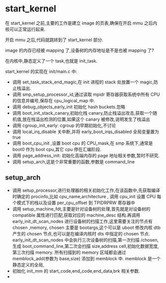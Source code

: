 # start_kernel

在 start_kernel 之前,主要的工作是建立 image 的页表,确保在开启 mmu 之后内核可以正常运行起来.

开启 mmu 之后,代码就跳转到了 start_kernel 部分. 

image 的内存已经被 mapping 了,设备树的内存地址是不是也被 mapping 了?

在内核中,静态定义了一个 task,也就是 init_task.



start_kernel 的实现在 init/main.c 中:

* 调用 set_task_stack_end_magic,在 init 进程的 stack 处放置一个 magic,防止栈溢出. 
* 调用 smp_setup_processor_id,通过读取 mpidr 寄存器获取系统中所有 CPU 的信息并编号,保存在 cpu_logical_map 中.
* 调用 debug_objects_early_init 初始化 hash buckets.忽略
* 调用 boot_init_stack_canary,初始化栈 canary,防止栈溢出攻击,获取一个随机值,放在栈溢出检测的位置,如果这个 canary 被修改,说明发生了栈溢出
* 调用 cgroup_init_early: cgroup 的早期初始化,不讨论
* 调用 local_irq_disable 关中断,并将 early_boot_irqs_disabled 全局变量置为 true
* 调用 boot_cpu_init ,设置 boot cpu 的 CPU_mask,在 smp 系统下,通常是 boot0 作为 boot cpu,其它 cpu 停在汇编阶段.
* 调用 page_address_init: 初始化高端内存的 page 地址相关参数,暂时不研究.
* 调用 setup_arch,这是个非常重要的函数,参数是 command_line





## setup_arch

* 调用 setup_processor,进行处理器的相关初始化工作,在该函数中,先获取编译时确定的 procinfo,比如 cpu_name,architecture ,  调用 cpu_init 设置 CPU 每个模式下的栈以及设置 per_cpu_offset 到 TPIDRPRW 寄存器中
* 调用 setup_machine_fdt,主要是针对设备树的处理,首先就是对设备树的 compatible 属性进行匹配,获取对应的 machine_desc 结构.再调用 early_init_dt_scan_nodes 进行设备树的扫描工作,这里需要关注的节点有 chosen ,memory, chosen 主要是 bootargs,这个可以是 uboot 修改内核 dtb 产生的 chosen 节点,也可以是在编译内核时 dts 中指定的 chosen 节点.
  early_init_dt_scan_nodes 中会执行三次设备树的扫描,第一次扫描 /chosen,生成 boot_command_line,第二次会扫描 size,address cell,初始化数据宽度,第三次扫描 memory.
  所有扫描到的 memory 区域都会通过 memblock_add(参数为 base,size) 添加到 memblock 中.  memblock 是一个静态定义的全局,
* 初始化 init_mm 的 start_code,end_code,end_data,brk 相关参数.
* 